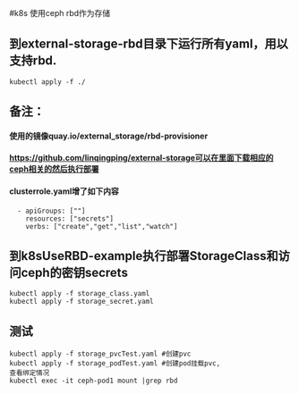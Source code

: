 #k8s 使用ceph rbd作为存储
## 到external-storage-rbd目录下运行所有yaml，用以支持rbd.
```
kubectl apply -f ./
```
## 备注：
#### 使用的镜像quay.io/external_storage/rbd-provisioner
#### https://github.com/linqingping/external-storage可以在里面下载相应的ceph相关的然后执行部署
#### clusterrole.yaml增了如下内容
```
  - apiGroups: [""]
    resources: ["secrets"]
    verbs: ["create","get","list","watch"]
```
## 到k8sUseRBD-example执行部署StorageClass和访问ceph的密钥secrets
```
kubectl apply -f storage_class.yaml
kubectl apply -f storage_secret.yaml
```
## 测试
```
kubectl apply -f storage_pvcTest.yaml #创建pvc
kubectl apply -f storage_podTest.yaml #创建pod挂载pvc,
查看绑定情况
kubectl exec -it ceph-pod1 mount |grep rbd
```
